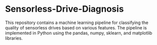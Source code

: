 # Sensorless-Drive-Diagnosis
This repository contains a machine learning pipeline for classifying the quality of sensorless drives based on various features. The pipeline is implemented in Python using the pandas, numpy, sklearn, and matplotlib libraries.
